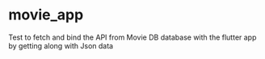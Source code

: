 # movie_app

Test to fetch and bind the API from Movie DB database with the flutter app by getting along with Json data
